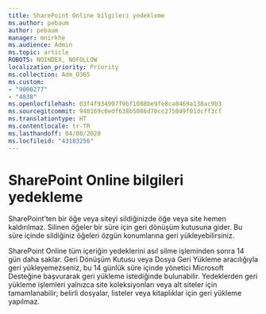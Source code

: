 ```yaml
---
title: SharePoint Online bilgileri yedekleme
ms.author: pebaum
author: pebaum
manager: mnirkhe
ms.audience: Admin
ms.topic: article
ROBOTS: NOINDEX, NOFOLLOW
localization_priority: Priority
ms.collection: Adm_O365
ms.custom:
- "9000277"
- "4838"
ms.openlocfilehash: 03f4f934997f9bf1088be9fe8ca8469a138ac9b3
ms.sourcegitcommit: 940169c0edf638b5086d70cc275049f01dcff3cf
ms.translationtype: HT
ms.contentlocale: tr-TR
ms.lasthandoff: 04/08/2020
ms.locfileid: "43183256"
---
```

# <a name="sharepoint-online-backup-information"></a>SharePoint Online bilgileri yedekleme

SharePoint’ten bir öğe veya siteyi sildiğinizde öğe veya site hemen kaldırılmaz. Silinen öğeler bir süre için geri dönüşüm kutusuna gider. Bu süre içinde sildiğiniz öğeleri özgün konumlarına geri yükleyebilirsiniz.

SharePoint Online tüm içeriğin yedeklerini asıl silme işleminden sonra 14 gün daha saklar. Geri Dönüşüm Kutusu veya Dosya Geri Yükleme aracılığıyla geri yükleyemezseniz, bu 14 günlük süre içinde yönetici Microsoft Desteğine başvurarak geri yükleme istediğinde bulunabilir. Yedeklerden geri yükleme işlemleri yalnızca site koleksiyonları veya alt siteler için tamamlanabilir; belirli dosyalar, listeler veya kitaplıklar için geri yükleme yapılmaz.
